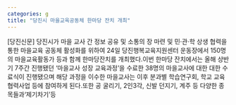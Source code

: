 ```yaml
---
categories: g
title: "당진시 마을교육공동체 한마당 잔치 개최"
---
```

[당진신문] 당진시가 마을 교사 간 정보 공유 및 소통의 장 마련 및 민‧관‧학 상생 협력을 통한 마을교육 공동체 활성화를 위하여 24일 당진행복교육지원센터 운동장에서 150명의 마을교육활동가 등과 함께 한마당잔치를 개최했다.이번 한마당 잔치에서는 올해 상반기 7주간 진행됐던 ‘마을교사 성장 교육과정’을 수료한 38명의 마을교사에 대한 대한 수료식이 진행됐으며 해당 과정을 이수한 마을교사는 이후 분과별 학습연구회, 학교 교육협력사업 등에 참여하게 된다.또한 공 굴리기, 2인3각, 신발 던지기, 계주 등 다양한 종목들과‘제기차기’등